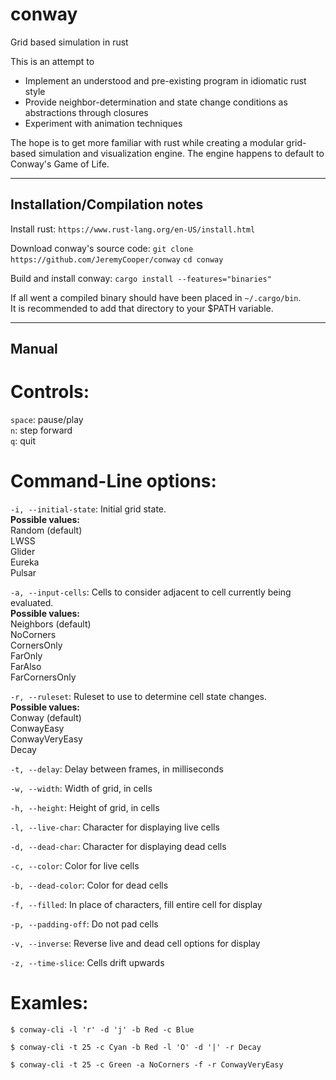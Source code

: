# conway
Grid based simulation in rust  
  
This is an attempt to
* Implement an understood and pre-existing program in idiomatic rust style 
* Provide neighbor-determination and state change conditions as abstractions through closures
* Experiment with animation techniques

The hope is to get more familiar with rust while creating a modular grid-based simulation and visualization engine.
The engine happens to default to Conway's Game of Life.

---
## Installation/Compilation notes
Install rust:
`https://www.rust-lang.org/en-US/install.html`

Download conway's source code:
`git clone https://github.com/JeremyCooper/conway`
`cd conway`

Build and install conway:
`cargo install --features="binaries"`

If all went a compiled binary should have been placed in `~/.cargo/bin`.  
It is recommended to add that directory to your $PATH variable.

---
## Manual

# Controls:

`space`: pause/play  
`n`: step forward  
`q`: quit  


# Command-Line options:

`-i, --initial-state`: Initial grid state.  
    **Possible values:**  
        Random (default)  
        LWSS  
        Glider  
        Eureka  
        Pulsar  

`-a, --input-cells`: Cells to consider adjacent to cell currently being evaluated.  
    **Possible values:**  
        Neighbors (default)  
        NoCorners  
        CornersOnly  
        FarOnly  
        FarAlso  
        FarCornersOnly  

`-r, --ruleset`: Ruleset to use to determine cell state changes.  
    **Possible values:**  
        Conway (default)  
        ConwayEasy  
        ConwayVeryEasy  
        Decay  

`-t, --delay`: Delay between frames, in milliseconds

`-w, --width`: Width of grid, in cells

`-h, --height`: Height of grid, in cells

`-l, --live-char`: Character for displaying live cells

`-d, --dead-char`: Character for displaying dead cells

`-c, --color`: Color for live cells

`-b, --dead-color`: Color for dead cells

`-f, --filled`: In place of characters, fill entire cell for display

`-p, --padding-off`: Do not pad cells

`-v, --inverse`: Reverse live and dead cell options for display

`-z, --time-slice`: Cells drift upwards

# Examles:

`$ conway-cli -l 'r' -d 'j' -b Red -c Blue`

`$ conway-cli -t 25 -c Cyan -b Red -l 'O' -d '|' -r Decay`

`$ conway-cli -t 25 -c Green -a NoCorners -f -r ConwayVeryEasy`
